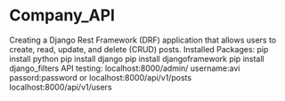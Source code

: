# Company_API
Creating a Django Rest Framework (DRF) application that allows users to create, read, update, and delete (CRUD) posts.
Installed Packages:
pip install python
pip install django
pip install djangoframework
pip install django_filters
API testing: localhost:8000/admin/
username:avi
passord:password
or
localhost:8000/api/v1/posts
localhost:8000/api/v1/users
